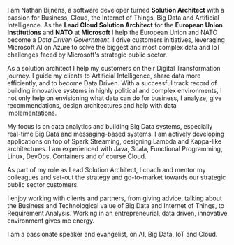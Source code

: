 I am Nathan Bijnens, a software developer turned __Solution Architect__ with a passion for Business, Cloud, 
the Internet of Things, Big Data and Artificial Intelligence. As the __Lead Cloud Solution Architect__ for the __European Union Institutions__ and __NATO__ at __Microsoft__ I help the European Union and NATO become a _Data Driven Government_. I drive customers initiatives, leveraging Microsoft AI on Azure to solve the biggest and most complex data and IoT challenges faced by Microsoft's strategic public sector. 

As a solution architect I help my customers on their Digital Transformation journey. I guide my clients to 
Artificial Intelligence, share data more efficiently, and to become Data Driven.
With a successful track record of building innovative systems in highly political and complex environments, 
I not only help on envisioning what data can do for business, I analyze, give recommendations, design architectures and help with data implementations. 

My focus is on data analytics and building Big Data systems, especially real-time Big Data and messaging-based systems. I am actively developing applications on top of Spark Streaming, designing Lambda and Kappa-like architectures. I am experienced with Java, Scala, Functional Programming, Linux, DevOps, Containers and of course Cloud. 

As part of my role as Lead Solution Architect, I coach and mentor my colleagues and set-out the strategy and go-to-market towards our strategic public sector customers. 

I enjoy working with clients and partners, from giving advice, talking about the Business and Technological value of Big Data and Internet of Things, to Requirement Analysis. Working in an entrepreneurial, data driven, innovative environment gives me energy.  

I am a passionate speaker and evangelist, on AI, Big Data, IoT and Cloud. 

